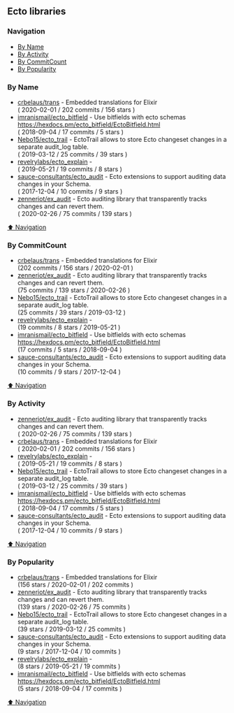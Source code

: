 ## Ecto libraries

### Navigation

- [By Name](#by-name)
- [By Activity](#by-activity)
- [By CommitCount](#by-commitcount)
- [By Popularity](#by-popularity)

### By Name
<!-- PROJECTS_LIST -->
- [crbelaus/trans](https://github.com/crbelaus/trans) - Embedded translations for Elixir <br/> ( 2020-02-01 / 202 commits / 156 stars )
- [imranismail/ecto_bitfield](https://github.com/imranismail/ecto_bitfield) - Use bitfields with ecto schemas https://hexdocs.pm/ecto_bitfield/EctoBitfield.html <br/> ( 2018-09-04 / 17 commits / 5 stars )
- [Nebo15/ecto_trail](https://github.com/Nebo15/ecto_trail) - EctoTrail allows to store Ecto changeset changes in a separate audit_log table. <br/> ( 2019-03-12 / 25 commits / 39 stars )
- [revelrylabs/ecto_explain](https://github.com/revelrylabs/ecto_explain) -  <br/> ( 2019-05-21 / 19 commits / 8 stars )
- [sauce-consultants/ecto_audit](https://github.com/sauce-consultants/ecto_audit) - Ecto extensions to support auditing data changes in your Schema. <br/> ( 2017-12-04 / 10 commits / 9 stars )
- [zenneriot/ex_audit](https://github.com/zenneriot/ex_audit) - Ecto auditing library that transparently tracks changes and can revert them. <br/> ( 2020-02-26 / 75 commits / 139 stars )
<!-- /PROJECTS_LIST -->

[⬆ Navigation](#navigation)

### By CommitCount
<!-- COMMITCOUNT_LIST -->
- [crbelaus/trans](https://github.com/crbelaus/trans) - Embedded translations for Elixir <br/> (202 commits / 156 stars / 2020-02-01 )
- [zenneriot/ex_audit](https://github.com/zenneriot/ex_audit) - Ecto auditing library that transparently tracks changes and can revert them. <br/> (75 commits / 139 stars / 2020-02-26 )
- [Nebo15/ecto_trail](https://github.com/Nebo15/ecto_trail) - EctoTrail allows to store Ecto changeset changes in a separate audit_log table. <br/> (25 commits / 39 stars / 2019-03-12 )
- [revelrylabs/ecto_explain](https://github.com/revelrylabs/ecto_explain) -  <br/> (19 commits / 8 stars / 2019-05-21 )
- [imranismail/ecto_bitfield](https://github.com/imranismail/ecto_bitfield) - Use bitfields with ecto schemas https://hexdocs.pm/ecto_bitfield/EctoBitfield.html <br/> (17 commits / 5 stars / 2018-09-04 )
- [sauce-consultants/ecto_audit](https://github.com/sauce-consultants/ecto_audit) - Ecto extensions to support auditing data changes in your Schema. <br/> (10 commits / 9 stars / 2017-12-04 )
<!-- /COMMITCOUNT_LIST -->
[⬆ Navigation](#navigation)

### By Activity
<!-- ACTIVITY_LIST -->
- [zenneriot/ex_audit](https://github.com/zenneriot/ex_audit) - Ecto auditing library that transparently tracks changes and can revert them. <br/> ( 2020-02-26 / 75 commits / 139 stars )
- [crbelaus/trans](https://github.com/crbelaus/trans) - Embedded translations for Elixir <br/> ( 2020-02-01 / 202 commits / 156 stars )
- [revelrylabs/ecto_explain](https://github.com/revelrylabs/ecto_explain) -  <br/> ( 2019-05-21 / 19 commits / 8 stars )
- [Nebo15/ecto_trail](https://github.com/Nebo15/ecto_trail) - EctoTrail allows to store Ecto changeset changes in a separate audit_log table. <br/> ( 2019-03-12 / 25 commits / 39 stars )
- [imranismail/ecto_bitfield](https://github.com/imranismail/ecto_bitfield) - Use bitfields with ecto schemas https://hexdocs.pm/ecto_bitfield/EctoBitfield.html <br/> ( 2018-09-04 / 17 commits / 5 stars )
- [sauce-consultants/ecto_audit](https://github.com/sauce-consultants/ecto_audit) - Ecto extensions to support auditing data changes in your Schema. <br/> ( 2017-12-04 / 10 commits / 9 stars )
<!-- /ACTIVITY_LIST -->

[⬆ Navigation](#navigation)

### By Popularity
<!-- POPULARITY_LIST -->
- [crbelaus/trans](https://github.com/crbelaus/trans) - Embedded translations for Elixir <br/> (156 stars / 2020-02-01 / 202 commits )
- [zenneriot/ex_audit](https://github.com/zenneriot/ex_audit) - Ecto auditing library that transparently tracks changes and can revert them. <br/> (139 stars / 2020-02-26 / 75 commits )
- [Nebo15/ecto_trail](https://github.com/Nebo15/ecto_trail) - EctoTrail allows to store Ecto changeset changes in a separate audit_log table. <br/> (39 stars / 2019-03-12 / 25 commits )
- [sauce-consultants/ecto_audit](https://github.com/sauce-consultants/ecto_audit) - Ecto extensions to support auditing data changes in your Schema. <br/> (9 stars / 2017-12-04 / 10 commits )
- [revelrylabs/ecto_explain](https://github.com/revelrylabs/ecto_explain) -  <br/> (8 stars / 2019-05-21 / 19 commits )
- [imranismail/ecto_bitfield](https://github.com/imranismail/ecto_bitfield) - Use bitfields with ecto schemas https://hexdocs.pm/ecto_bitfield/EctoBitfield.html <br/> (5 stars / 2018-09-04 / 17 commits )
<!-- /POPULARITY_LIST -->

[⬆ Navigation](#navigation)
